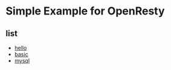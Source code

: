 # Simple Example for OpenResty

## list

* [hello](./example.conf)
* [basic](./basic)
* [mysql](./connDB/mysql/db.lua)
